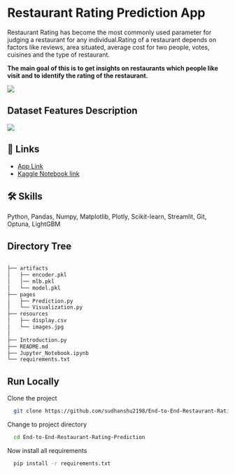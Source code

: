 

# Restaurant Rating Prediction App

Restaurant Rating has become the most commonly used parameter for judging a restaurant for any individual.Rating of a restaurant depends on factors like reviews, area situated, average cost for two people, votes, cuisines and the type of restaurant.

**The main goal of this is to get insights on restaurants which people like visit and to identify the rating of the restaurant.**

![](https://miro.medium.com/v2/resize:fit:720/format:webp/1*mNBXsQ8Weq1Nv30NmHnIlw.jpeg)

## Dataset Features Description
![](https://miro.medium.com/v2/resize:fit:1400/format:webp/1*Bfr4jbykhuJcUYCrC15u2w.png)


## 🔗 Links

 - [App Link](https://sudhanshu2198-end-to-end-restaurant-rating--introduction-ts1jhq.streamlit.app/)
 - [Kaggle Notebook link](https://www.kaggle.com/code/sudhanshu2198/end-to-end-machine-learning)


## 🛠 Skills
Python, Pandas, Numpy, Matplotlib, Plotly, Scikit-learn, Streamlit, Git, Optuna, LightGBM

## Directory Tree
```bash

├── artifacts
│   ├── encoder.pkl
│   │── mlb.pkl
│   └── model.pkl 
├── pages
│   ├── Prediction.py
│   └── Visualization.py
├── resources
│   ├── display.csv
│   └── images.jpg
│    
├── Introduction.py
├── README.md
├── Jupyter_Notebook.ipynb
└── requirements.txt
```

## Run Locally

Clone the project

```bash
  git clone https://github.com/sudhanshu2198/End-to-End-Restaurant-Rating-Prediction
```

Change to project directory

```bash
  cd End-to-End-Restaurant-Rating-Prediction
```
Now install all requirements

```bash
  pip install -r requirements.txt

```

